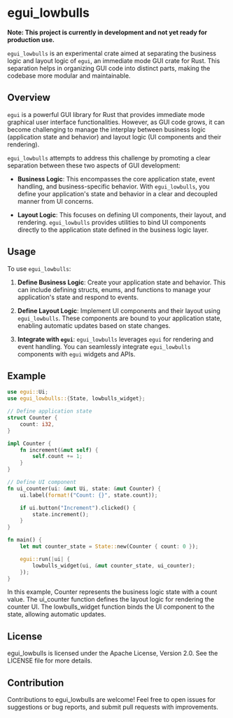 # egui_lowbulls

**Note: This project is currently in development and not yet ready for production use.**

`egui_lowbulls` is an experimental crate aimed at separating the business logic and layout logic of `egui`, an immediate mode GUI crate for Rust. This separation helps in organizing GUI code into distinct parts, making the codebase more modular and maintainable.

## Overview

`egui` is a powerful GUI library for Rust that provides immediate mode graphical user interface functionalities. However, as GUI code grows, it can become challenging to manage the interplay between business logic (application state and behavior) and layout logic (UI components and their rendering).

`egui_lowbulls` attempts to address this challenge by promoting a clear separation between these two aspects of GUI development:

- **Business Logic**: This encompasses the core application state, event handling, and business-specific behavior. With `egui_lowbulls`, you define your application's state and behavior in a clear and decoupled manner from UI concerns.

- **Layout Logic**: This focuses on defining UI components, their layout, and rendering. `egui_lowbulls` provides utilities to bind UI components directly to the application state defined in the business logic layer.

## Usage

To use `egui_lowbulls`:

1. **Define Business Logic**: Create your application state and behavior. This can include defining structs, enums, and functions to manage your application's state and respond to events.

2. **Define Layout Logic**: Implement UI components and their layout using `egui_lowbulls`. These components are bound to your application state, enabling automatic updates based on state changes.

3. **Integrate with `egui`**: `egui_lowbulls` leverages `egui` for rendering and event handling. You can seamlessly integrate `egui_lowbulls` components with `egui` widgets and APIs.

## Example

```rust
use egui::Ui;
use egui_lowbulls::{State, lowbulls_widget};

// Define application state
struct Counter {
    count: i32,
}

impl Counter {
    fn increment(&mut self) {
        self.count += 1;
    }
}

// Define UI component
fn ui_counter(ui: &mut Ui, state: &mut Counter) {
    ui.label(format!("Count: {}", state.count));

    if ui.button("Increment").clicked() {
        state.increment();
    }
}

fn main() {
    let mut counter_state = State::new(Counter { count: 0 });

    egui::run(|ui| {
        lowbulls_widget(ui, &mut counter_state, ui_counter);
    });
}
```
In this example, Counter represents the business logic state with a count value. The ui_counter function defines the layout logic for rendering the counter UI. The lowbulls_widget function binds the UI component to the state, allowing automatic updates.

## License
egui_lowbulls is licensed under the Apache License, Version 2.0. See the LICENSE file for more details.

## Contribution
Contributions to egui_lowbulls are welcome! Feel free to open issues for suggestions or bug reports, and submit pull requests with improvements.


